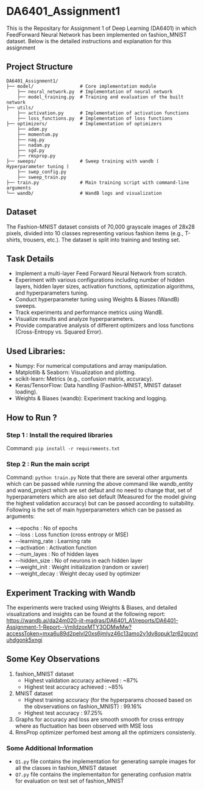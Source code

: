 # DA6401_Assignment1  
This is the Repositary for Assignment 1 of Deep Learning (DA6401) in which FeedForward Neural Network has been implemented on fashion_MNIST dataset. Below is the detailed instructions and explanation for this assignment
## Project Structure 
```
DA6401_Assignment1/
├── model/                 # Core implementation module
    ├── neural_network.py  # Implementation of neural network
    ├── model_training.py  # Training and evaluation of the built network
├── utils/
    ├── activation.py      # Implementation of activation functions
    ├── loss_functions.py  # Implementation of loss functions
├── optimizers/            # Implementation of optimizers
    ├── adam.py
    ├── momentum.py
    ├── nag.py
    ├── nadam.py
    ├── sgd.py
    ├── rmsprop.py
├── sweeps/                # Sweep training with wandb ( Hyperparameter tuning )     
    ├── swep_config.py
    ├── sweep_train.py                                 
├── train.py               # Main training script with command-line arguments
└── wandb/                 # WandB logs and visualization
```
## Dataset 
The Fashion-MNIST dataset consists of 70,000 grayscale images of 28x28 pixels, divided into 10 classes representing various fashion items (e.g., T-shirts, trousers, etc.). The dataset is split into training and testing set.

## Task Details
*  Implement a multi-layer Feed Forward Neural Network from scratch.
*  Experiment with various configurations including number of hidden layers, hidden layer sizes, activation functions, optimization algorithms, and hyperparameters tuning.
*  Conduct hyperparameter tuning using Weights & Biases (WandB) sweeps.
*  Track experiments and performance metrics using WandB.
*  Visualize results and analyze hyperparameters.
*  Provide comparative analysis of different optimizers and loss functions (Cross-Entropy vs. Squared Error).

## Used Libraries:
*  Numpy: For numerical computations and array manipulation.
*  Matplotlib & Seaborn: Visualization and plotting.
*  scikit-learn: Metrics (e.g., confusion matrix, accuracy).
*  Keras/TensorFlow: Data handling (Fashion-MNIST, MNIST dataset loading).
*  Weights & Biases (wandb): Experiment tracking and logging.

## How to Run ?
### Step 1 : Install the required libraries
Command: ```pip install -r requirements.txt```
### Step 2 : Run the main script 
Command: ```python train.py```
Note that there are several other arguments which can be passed while running the above command like wandb_entity and wand_project which are set defaut and no need to change that, set of hyperparameters which are also set default (Measured for the model giving the highest validation accuracy) but can be passed according to suitability.
Following is the set of main hyperparameters which can be passed as arguments:
*  --epochs : No of epochs
*  --loss : Loss function (cross entropy or MSE)
*  --learning_rate : Learning rate
*  --activation : Activation function
*  --num_layes : No of hidden layes
*  --hidden_size : No of neurons in each hidden layer
*  --weight_init : Weight initialization (random or xavier)
*  --weight_decay : Weight decay used by optimizer

## Experiment Tracking with Wandb
The experiments were tracked using Weights & Biases, and detailed visualizations and insights can be found at the following report:
https://wandb.ai/da24m020-iit-madras/DA6401_A1/reports/DA6401-Assignment-1-Report--VmlldzoxMTY3ODMwMw?accessToken=mxa6u89d2pelvl20xs6jmlyz46c13amo2y1dv8opuk1zr62gcovtuhdgonk5xngi

## Some Key Observations 
1) fashion_MNIST dataset
   *  Highest validation accuracy achieved : ~87%
   *  Highest test accuracy achieved : ~85%
2) MNIST dataset
   * Highest training accuracy (for the hyperparams choosed based on the obvservations on fashion_MNIST) : 99.16%
   * Highest test accuracy : 97.25%
3) Graphs for accuracy and loss are smooth smooth for cross entropy where as fluctuation has been observed with MSE loss
4) RmsProp optimizer perfomed best among all the optimizers consistenly.

### Some Additional Information 
*  ```Q1.py``` file contains the implementation for generating sample images for all the classes in fashion_MNIST dataset
*  ```Q7.py``` file contains the implementaiton for generating confusion matrix for evaluation on test set of fashion_MNIST
